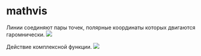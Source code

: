 # mathvis
Линии соединяют пары точек, полярные координаты которых двигаются гаромнически.
![](https://github.com/da5h1/mathvis/blob/main/content/PolarCoordinates.gif)

Действие комплексной функции.
![](https://github.com/da5h1/mathvis/blob/main/content/complex_function.gif)
